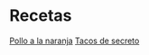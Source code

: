 # Recetas

[Pollo a la naranja](Recetas/Pollo_a_la_naranja.md)
[Tacos de secreto](Recetas/Tacos_de_secreto.md)

